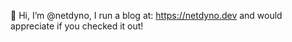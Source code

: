 👋 Hi, I’m @netdyno, I run a blog at: https://netdyno.dev and would appreciate if you checked it out!
